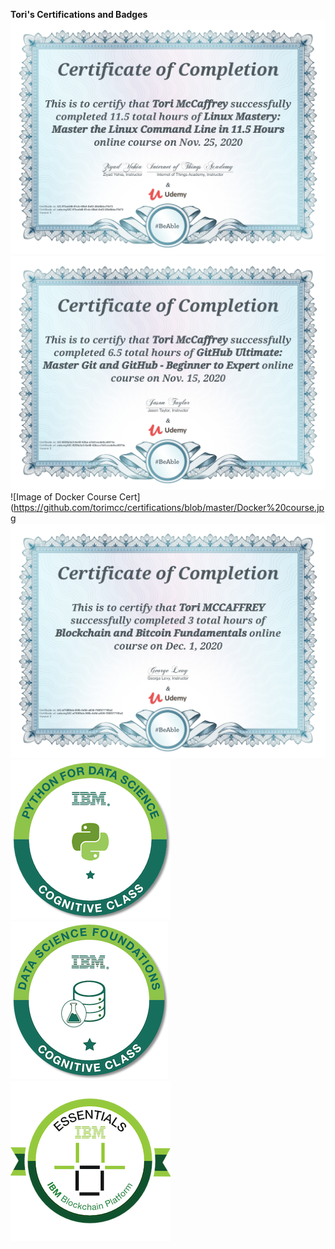 **Tori's Certifications and Badges**
![Image of Linux Course Cert](https://github.com/torimcc/certifications/blob/master/Linux%20Course.jpg)
![Image of GitHub Course Cert](https://github.com/torimcc/certifications/blob/master/GitHub%20Course.jpg)  
![Image of Docker Course Cert](https://github.com/torimcc/certifications/blob/master/Docker%20course.jpg  
![Image of Blockchain Course Cert](https://github.com/torimcc/certifications/blob/master/Blockchain%20Course.jpg)  
![Image of Python for DS](https://github.com/torimcc/certifications/blob/master/python-for-data-science.png)  
![Image of Data Science Foundations](https://github.com/torimcc/certifications/blob/master/data-science-foundations-level-1.png)  
![Image of IBM Blockchain Essentials](https://github.com/torimcc/certifications/blob/master/ibm-blockchain-essentials.png)  
